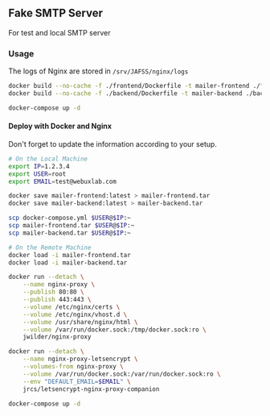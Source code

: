 ## Fake SMTP Server

For test and local SMTP server

### Usage

The logs of Nginx are stored in `/srv/JAFSS/nginx/logs`

```bash
docker build --no-cache -f ./frontend/Dockerfile -t mailer-frontend ./frontend
docker build --no-cache -f ./backend/Dockerfile -t mailer-backend ./backend

docker-compose up -d
```

#### Deploy with Docker and Nginx

Don't forget to update the information according to your setup.

```bash
# On the Local Machine
export IP=1.2.3.4
export USER=root
export EMAIL=test@webuxlab.com

docker save mailer-frontend:latest > mailer-frontend.tar
docker save mailer-backend:latest > mailer-backend.tar

scp docker-compose.yml $USER@$IP:~
scp mailer-frontend.tar $USER@$IP:~
scp mailer-backend.tar $USER@$IP:~
```

```bash
# On the Remote Machine
docker load -i mailer-frontend.tar
docker load -i mailer-backend.tar

docker run --detach \
    --name nginx-proxy \
    --publish 80:80 \
    --publish 443:443 \
    --volume /etc/nginx/certs \
    --volume /etc/nginx/vhost.d \
    --volume /usr/share/nginx/html \
    --volume /var/run/docker.sock:/tmp/docker.sock:ro \
    jwilder/nginx-proxy

docker run --detach \
    --name nginx-proxy-letsencrypt \
    --volumes-from nginx-proxy \
    --volume /var/run/docker.sock:/var/run/docker.sock:ro \
    --env "DEFAULT_EMAIL=$EMAIL" \
    jrcs/letsencrypt-nginx-proxy-companion

docker-compose up -d

```
